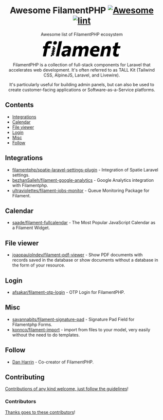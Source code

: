 <div align="center">

<!-- title -->

<!--lint ignore no-dead-urls-->

# Awesome FilamentPHP [![Awesome](https://awesome.re/badge.svg)](https://awesome.re) [![lint](https://github.com/damian-developer/awesome-filamentphp/actions/workflows/lint.yaml/badge.svg)](https://github.com/damian-developer/awesome-filamentphp/actions/workflows/lint.yaml)

<!-- subtitle -->

Awesome list of FilamentPHP ecosystem

<!-- image -->

<a href="https://filamentphp.com/" target="_blank" rel="noopener noreferrer">
  <img src="./assets/logo.svg" />
</a>

<!-- description -->

FilamentPHP is a collection of full-stack components for Laravel that accelerates web development. It's often referred to as TALL Kit (Tailwind CSS, AlpineJS, Laravel, and Livewire).

It's particularly useful for building admin panels, but can also be used to create customer-facing applications or Software-as-a-Service platforms. 

</div>

<!-- TOC -->

## Contents

- [Integrations](#integrations)
- [Calendar](#calendar)
- [File viewer](#file-viewer)
- [Login](#login)
- [Misc](#misc)
- [Follow](#follow)

<!-- CONTENT -->

## Integrations

- [filamentphp/spatie-laravel-settings-plugin](https://github.com/filamentphp/spatie-laravel-settings-plugin) - Integration of Spatie Laravel settings.
- [bezhanSalleh/filament-google-analytics](https://github.com/bezhanSalleh/filament-google-analytics) - Google Analytics integration with Filamentphp.
- [ultraviolettes/filament-jobs-monitor](https://github.com/ultraviolettes/filament-jobs-monitor) - Queue Monitoring Package for Filament.

## Calendar

- [saade/filament-fullcalendar](https://github.com/saade/filament-fullcalendar) - The Most Popular JavaScript Calendar as a Filament Widget.

## File viewer

- [joaopaulolndev/filament-pdf-viewer](https://github.com/joaopaulolndev/filament-pdf-viewer) - Show PDF documents with records saved in the database or show documents without a database in the form of your resource.

## Login

- [afsakar/filament-otp-login](https://github.com/afsakar/filament-otp-login) - OTP Login for FilamentPHP.

## Misc

- [savannabits/filament-signature-pad](https://github.com/savannabits/filament-signature-pad) - Signature Pad Field for Filamentphp Forms.
- [konnco/filament-import](https://github.com/konnco/filament-import) - import from files to your model, very easily without the need to do templates. 


<!-- END CONTENT -->

## Follow

- [Dan Harrin](https://x.com/danjharrin) - Co-creator of FilamentPHP.

## Contributing

[Contributions of any kind welcome, just follow the guidelines](contributing.md)!

### Contributors

[Thanks goes to these contributors](https://github.com/damian-developer/awesome-filamentphp/graphs/contributors)!

